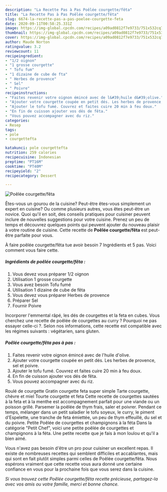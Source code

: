 ```yaml
---
description: "La Recette Pas à Pas Poêlée courgette/fêta"
title: "La Recette Pas à Pas Poêlée courgette/fêta"
slug: 6674-la-recette-pas-a-pas-poelee-courgette-feta
date: 2020-09-11T00:58:25.331Z
image: https://img-global.cpcdn.com/recipes/a09ad0812f7e9733/751x532cq70/poelee-courgettefeta-photo-principale-de-la-recette.jpg
thumbnail: https://img-global.cpcdn.com/recipes/a09ad0812f7e9733/751x532cq70/poelee-courgettefeta-photo-principale-de-la-recette.jpg
cover: https://img-global.cpcdn.com/recipes/a09ad0812f7e9733/751x532cq70/poelee-courgettefeta-photo-principale-de-la-recette.jpg
author: Maude Norton
ratingvalue: 3.2
reviewcount: 11
recipeingredient:
- "1/2 oignon"
- "1 grosse courgette"
- " Tofu fum"
- "1 dizaine de cube de fta"
- " Herbes de provence"
- " Sel"
- " Poivre"
recipeinstructions:
- "Faites revenir votre oignon émincé avec de l&#39;huile d&#39;olive."
- "Ajouter votre courgette coupée en petit dés. Les herbes de provence, sel et poivre."
- "Ajouter le tofu fumé. Couvrez et faites cuire 20 min à feu doux."
- "En fin de cuisson ajouter vos dés de fêta."
- "Vous pouvez accompagner avec du riz."
categories:
- Resep
tags:
- pole
- courgettefta

katakunci: pole courgettefta 
nutrition: 259 calories
recipecuisine: Indonesian
preptime: "PT16M"
cooktime: "PT40M"
recipeyield: "2"
recipecategory: Dessert

---
```



![Poêlée courgette/fêta](https://img-global.cpcdn.com/recipes/a09ad0812f7e9733/751x532cq70/poelee-courgettefeta-photo-principale-de-la-recette.jpg)

Êtes-vous un gourou de la cuisine? Peut-être êtes-vous simplement un expert en cuisine? Ou comme plusieurs autres, vous êtes peut-être un novice. Quoi qu'il en soit, des conseils pratiques pour cuisiner peuvent inclure de nouvelles suggestions pour votre cuisine. Prenez un peu de temps et découvrez quelques points qui peuvent ajouter du nouveau plaisir à votre routine de cuisine. Cette recette de <strong> Poêlée courgette/fêta </strong> est peut-être parfaite pour vous.

<!--inarticleads1-->

À faire poêlée courgette/fêta tue avoir besoin 7 Ingrédients et 5 pas. Voici comment vous faire cette.

##### Ingrédients de poêlée courgette/fêta :

1. Vous devez vous préparer 1/2 oignon
1. Utilisation 1 grosse courgette
1. Vous avez besoin  Tofu fumé
1. Utilisation 1 dizaine de cube de fêta
1. Vous devez vous préparer  Herbes de provence
1. Préparer  Sel
1. Fournir  Poivre


Incorporer l&#39;emmental râpé, les dés de courgettes et la feta en cubes. Vous cherchez une recette de poêlée de courgettes au curry ? Pourquoi ne pas essayer celle-ci ?. Selon nos informations, cette recette est compatible avec les régimes suivants : végétarien, sans gluten. 

<!--inarticleads2-->

##### Poêlée courgette/fêta pas à pas :

1. Faites revenir votre oignon émincé avec de l&#39;huile d&#39;olive.
1. Ajouter votre courgette coupée en petit dés. Les herbes de provence, sel et poivre.
1. Ajouter le tofu fumé. Couvrez et faites cuire 20 min à feu doux.
1. En fin de cuisson ajouter vos dés de fêta.
1. Vous pouvez accompagner avec du riz.


Roulé de courgette Gratin courgette feta super simple Tarte courgette, chèvre et miel Tourte courgette et feta Cette recette de courgettes sautées à la feta et à la menthe est accompagnement parfait pour une viande ou un poisson grillé. Parsemer la poêlée de thym frais, saler et poivrer. Pendant ce temps, mélanger dans un petit saladier le tofu soyeux, le curry, le piment d&#39;Espelette, une tranche de feta émiettée, un peu de thym effeuillé, du sel et du poivre. Petite Poêlée de courgettes et champignons à la féta Dans la catégorie &#34;Petit Chef&#34;, voici une petite poêlée de courgettes et champignons à la féta. Une petite recette que je fais à mon loulou et qu&#39;il a bien aimé. 

<!--inarticleads1-->

<p>
Vous n'avez pas besoin d'être un pro pour cuisiner un excellent repas. Il existe de nombreuses recettes qui semblent difficiles et accablantes, mais qui sont en fait plutôt simples parmi celles de Poêlée courgette/fêta. Nous espérons vraiment que cette recette vous aura donné une certaine confiance en vous pour la prochaine fois que vous serez dans la cuisine.
</p>

<p>
<i>Si vous trouvez cette Poêlée courgette/fêta recette précieuse, partagez-la avec vos amis ou votre famille, merci et bonne chance.</i>
</p>
